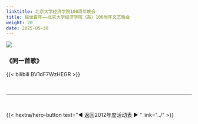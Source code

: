 ```yaml
---
linktitle: 北京大学经济学院100周年晚会
title: 经世百年——北京大学经济学院（系）100周年文艺晚会
weight: 20
date: 2025-05-30
---
```


![](https://news.pku.edu.cn/xwzh/attachement/jpg/site2/20120528/082e5f06ea86112d6f8e09.jpg)

### 《同一首歌》

{{< bilibili BV1dF7WzHEGR >}}


<br>
<hr>
<br>

{{< hextra/hero-button text="◀ 返回2012年度活动表 ▶ " link="../" >}}